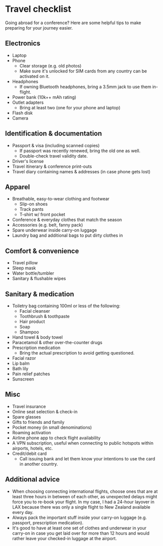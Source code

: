 # Travel checklist

Going abroad for a conference? Here are some helpful tips to make preparing for your journey easier.

## Electronics

- Laptop
- Phone
  - Clear storage (e.g. old photos)
  - Make sure it's unlocked for SIM cards from any country can be activated on it.
- Headphones
  - If owning Bluetooth headphones, bring a 3.5mm jack to use them in-flight.
- Power bank (10k++ mAh rating)
- Outlet adapters
  - Bring at least two (one for your phone and laptop)
- Flash disk
- Camera

## Identification & documentation

- Passport & visa (including scanned copies)
  - If passport was recently renewed, bring the old one as well.
  - Double-check travel validity date.
- Driver's license
- Travel itinerary & conference print-outs
- Travel diary containing names & addresses (in case phone gets lost)

## Apparel

- Breathable, easy-to-wear clothing and footwear
  - Slip-on shoes
  - Track pants
  - T-shirt w/ front pocket
- Conference & everyday clothes that match the season
- Accessories (e.g. belt, fanny pack)
- Spare underwear inside carry-on luggage
- Laundry bag and additional bags to put dirty clothes in

## Comfort & convenience

- Travel pillow
- Sleep mask
- Water bottle/tumbler
- Sanitary & flushable wipes

## Sanitary & medication

- Toiletry bag containing 100ml or less of the following:
  - Facial cleanser
  - Toothbrush & toothpaste
  - Hair product
  - Soap
  - Shampoo
- Hand towel & body towel
- Paracetamol & other over-the-counter drugs
- Prescription medication
  - Bring the actual prescription to avoid getting questioned.
- Facial razor
- Lip balm
- Bath lily
- Pain relief patches
- Sunscreen

## Misc

- Travel insurance
- Online seat selection & check-in
- Spare glasses
- Gifts to friends and family
- Pocket money (in small denominations)
- Roaming activation
- Airline phone app to check flight availability
- A VPN subscription, useful when connecting to public hotspots within airports, hotels, etc.
- Credit/debit card
  - Call issuing bank and let them know your intentions to use the card in another country.
  
## Additional advice

- When choosing connecting international flights, choose ones that are at least three hours in between of each other, as unexpected delays might force you to re-book your flight. In my case, I had a 24-hour layover in LAX because there was only a single flight to New Zealand available every day.
- Always pack the important stuff inside your carry-on luggage (e.g. passport, prescription medication).
- It's good to have at least one set of clothes and underwear in your carry-on in case you get laid over for more than 12 hours and would rather leave your checked-in luggage at the airport.
